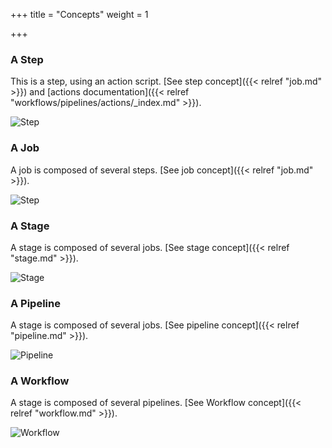 +++
title = "Concepts"
weight = 1

+++

### A Step

This is a step, using an action script. [See step concept]({{< relref "job.md" >}}) and [actions documentation]({{< relref "workflows/pipelines/actions/_index.md" >}}).

![Step](/images/introduction.concept.step.png)

### A Job

A job is composed of several steps. [See job concept]({{< relref "job.md" >}}).

![Step](/images/introduction.concept.job.png)


### A Stage

A stage is composed of several jobs. [See stage concept]({{< relref "stage.md" >}}).

![Stage](/images/introduction.concept.stage.png)

### A Pipeline

A stage is composed of several jobs. [See pipeline concept]({{< relref "pipeline.md" >}}).

![Pipeline](/images/introduction.concept.pipeline.png)

### A Workflow

A stage is composed of several pipelines. [See Workflow concept]({{< relref "workflow.md" >}}).

![Workflow](/images/introduction.concept.workflow.png)

